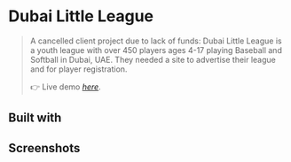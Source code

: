 # Dubai Little League
> A cancelled client project due to lack of funds: Dubai Little League is a youth league with over 450 players ages 4-17 playing Baseball and Softball in Dubai, UAE. They needed a site to advertise their league and for player registration.
> 
> 👉 Live demo [_here_](http://dubailittleleague.herokuapp.com).

## Built with

## Screenshots
